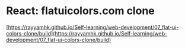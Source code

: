 # React: flatuicolors.com clone
[https://rayyamhk.github.io/Self-learning/web-development/07_flat-ui-colors-clone/build](https://rayyamhk.github.io/Self-learning/web-development/07_flat-ui-colors-clone/build)